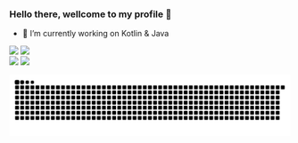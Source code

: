 ### Hello there, wellcome to my profile 👋
- 🔭 I’m currently working on Kotlin & Java
<div>  
  <img height = "150em" src = "https://github-readme-stats.vercel.app/api?username=LucasSalesMoreira&show_icons=true&&theme=nightowl&include_all_commits=true&count_private=true"/>
  <img height = "150em" src = "https://github-readme-stats.vercel.app/api/top-langs/?username=LucasSalesMoreira&layout=compact&langs_count=16&theme=nightowl"/>
</div>
<!--
<div style = "display: inline_block"> <br>
  <img aligh = "center" alt = "python" height = "40" width = "90" src="https://cdn.jsdelivr.net/gh/devicons/devicon/icons/python/python-original.svg"/>
  <img aligh = "center" alt = "HTML" height = "40" width = "90" src="https://cdn.jsdelivr.net/gh/devicons/devicon/icons/html5/html5-original.svg"/>
  <img aligh = "center" alt = "CSS" height = "40" width = "90" src="https://cdn.jsdelivr.net/gh/devicons/devicon/icons/css3/css3-original.svg"/>
  <img aligh = "center" alt = "C" height = "40" width = "90" src= "https://cdn.jsdelivr.net/gh/devicons/devicon/icons/c/c-original.svg"/>
  <img aligh = "center" alt = "Java" height = "40" width = "90" src= "https://cdn.jsdelivr.net/gh/devicons/devicon/icons/java/java-original.svg"/>
  <img aligh = "center" alt = "Bootstrap" height = "40" width = "90" src= "https://cdn.jsdelivr.net/gh/devicons/devicon/icons/bootstrap/bootstrap-original.svg"/>
  <img aligh = "right" height="150" style="border-radius:50px; alt = "Aly-Doctor" src = "https://media4.giphy.com/media/SuIyXbcCE76MbePBYm/giphy.gif?cid=790b76111c02e3eb3597a3a8f0f9f2282893d7c2f67a62bc&rid=giphy.gif&ct=g">
</div> <br>-->
  
<div>
  <div> 
  <a href = "mailto:lucasdevsoftware@gmail.com"><img src="https://img.shields.io/badge/-Gmail-%23333?style=for-the-badge&logo=gmail&logoColor=white" target="_blank"></a>
  <a href="https://www.linkedin.com/in/lucas-sales-b46782198/" target="_blank"><img src="https://img.shields.io/badge/-LinkedIn-%230077B5?style=for-the-badge&logo=linkedin&logoColor=white" target="_blank"></a> 

![Snake animation](https://github.com/LucasSalesMoreira/LucasSalesMoreira/blob/output/github-contribution-grid-snake.svg)
 
<div>

